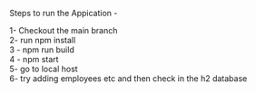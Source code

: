 Steps to run the Appication -

1- Checkout the main branch        
2- run npm install       
3 - npm run build      
4 - npm start      
5- go to local host      
6- try adding employees etc and then check in the h2 database 
